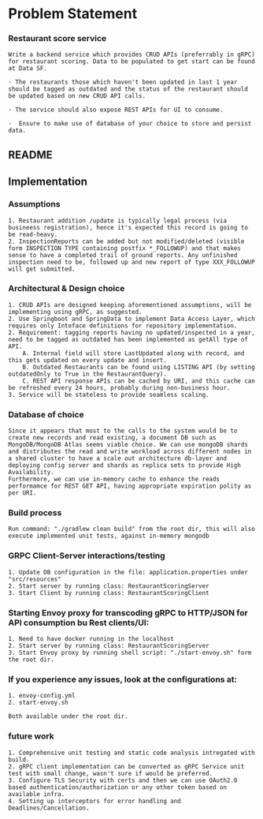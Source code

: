 # Problem Statement
### Restaurant score service

    Write a backend service which provides CRUD APIs (preferrably in gRPC) for restaurant scoring. Data to be populated to get start can be found at Data SF.

    · The restaurants those which haven't been updated in last 1 year should be tagged as outdated and the status of the restaurant should be updated based on new CRUD API calls.
    
    · The service should also expose REST APIs for UI to consume.
    
    ·  Ensure to make use of database of your choice to store and persist data.

## README

## Implementation

### Assumptions
    1. Restaurant addition /update is typically legal process (via busineess registration), hence it's expected this record is going to be read-heavy.
    2. InspectionReports can be added but not modified/deleted (visible form INSPECTION TYPE containing postfix *_FOLLOWUP) and that makes sense to have a completed trail of ground reports. Any unfinished inspection need to be, followed up and new report of type XXX_FOLLOWUP will get submitted.

### Architectural & Design choice
    1. CRUD APIs are designed keeping aforementioned assumptions, will be implementing using gRPC, as suggested.
    2. Use Springboot and SpringData to implement Data Access Layer, which requires only Inteface definitions for repository implementation.
    2. Requirement: tagging reports having no updated/inspected in a year, need to be tagged as outdated has been implemented as getAll type of API.
        A. Internal field will store LastUpdated along with record, and this gets updated on every update and insert.
        B. Outdated Restaurants can be found using LISTING API (by setting outdatedOnly to True in the RestaurantQuery). 
        C. REST API response APIs can be cached by URI, and this cache can be refreshed every 24 hours, probably during non-business hour.
    3. Service will be stateless to provide seamless scaling.

### Database of choice
    Since it appears that most to the calls to the system would be to create new records and read existing, a document DB such as MongoDB/MongoDB Atlas seems viable choice. We can use mongoDB shards and distributes the read and write workload across different nodes in a shared cluster to have a scale out architecture db-layer and deploying config server and shards as replica sets to provide High Availability.
    Furthermore, we can use in-memory cache to enhance the reads performamce for REST GET API, having appropriate expiration polity as per URI.


### Build process
    Run command: "./gradlew clean build" from the root dir, this will also execute implemented unit tests, against in-memory mongodb
 
### GRPC Client-Server interactions/testing
    1. Update DB configuration in the file: application.properties under "src/resources"
    2. Start server by running class: RestaurantScoringServer
    3. Start Client by running class: RestaurantScoringClient

### Starting Envoy proxy for transcoding gRPC to HTTP/JSON for API consumption bu Rest clients/UI:
    1. Need to have docker running in the localhost
    2. Start server by running class: RestaurantScoringServer
    3. Start Envoy proxy by running shell script: "./start-envoy.sh" form the root dir.

### If you experience any issues, look at the configurations at:
    1. envoy-config.yml
    2. start-envoy.sh
    
    Both available under the root dir.
    
### future work
    1. Comprehensive unit testing and static code analysis intregated with build.
    2. gRPC client implementation can be converted as gRPC Service unit test with small change, wasn't sure if would be preferred.
    3. Configure TLS Security with certs and then we can use OAuth2.0 based authentication/authorization or any other token based on available infra.
    4. Setting up interceptors for error handling and Deadlines/Cancellation.
 
